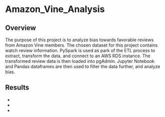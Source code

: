# Amazon_Vine_Analysis

## Overview
The purpose of this project is to analyze bias towards favorable reviews from Amazon Vine members. The chosen dataset for this project contains watch review information. PySpark is used as park of the ETL process to extract, transform the data, and connect to an AWS RDS instance. The transformed review data is then loaded into pgAdmin. Jupyter Notebook and Pandas dataframes are then used to filter the data further, and analyze bias. 

## Results
- 
- 
- 
